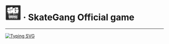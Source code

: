 # <img src="https://github.com/Mr-TechX/SkateGang-Game/blob/Main/img/bn2.png?raw=true" width="50px"> · SkateGang Official game
-----
[![Typing SVG](https://readme-typing-svg.herokuapp.com?color=%23CDCDCD&size=25&lines=SkateGang+%7C+Game;Code+%7C+Project)](https://git.io/typing-svg) <br>
